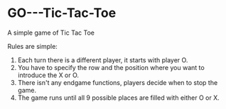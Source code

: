 # GO---Tic-Tac-Toe
A simple game of Tic Tac Toe

Rules are simple:
1. Each turn there is a different player, it starts with player O.
2. You have to specify the row and the position where you want to introduce the X or O.
3. There isn't any endgame functions, players decide when to stop the game.
4. The game runs until all 9 possible places are filled with either O or X.
